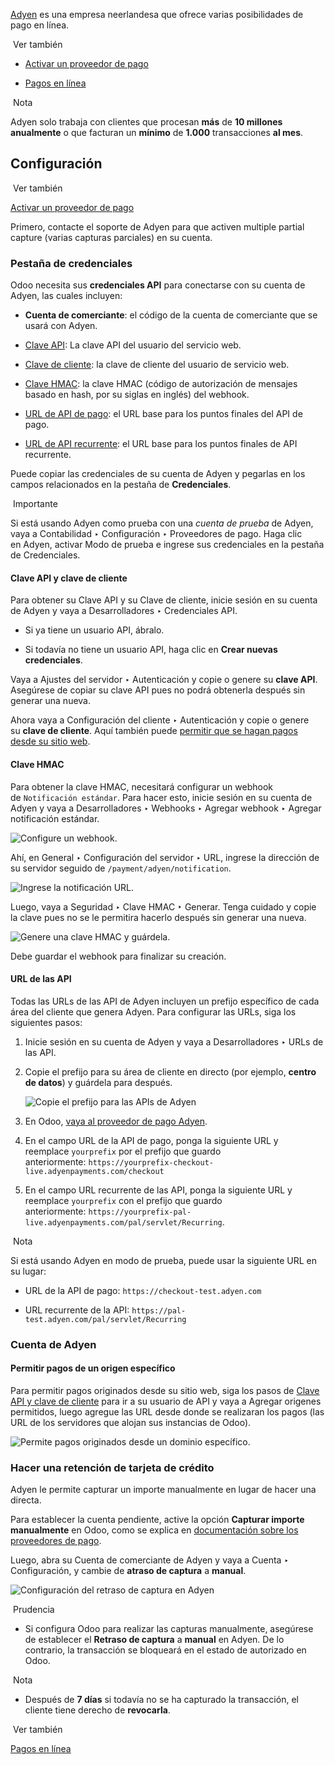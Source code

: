 [Adyen](https://www.adyen.com/) es una empresa neerlandesa que ofrece varias posibilidades de pago en línea.

 Ver también

- [Activar un proveedor de pago](https://www.odoo.com/documentation/17.0/es/applications/finance/payment_providers.html#payment-providers-add-new)
    
- [Pagos en línea](https://www.odoo.com/documentation/17.0/es/applications/finance/payment_providers.html)
    

 Nota

Adyen solo trabaja con clientes que procesan **más** de **10 millones anualmente** o que facturan un **mínimo** de **1.000** transacciones **al mes**.

## Configuración[](https://www.odoo.com/documentation/17.0/es/applications/finance/payment_providers/adyen.html#configuration "Enlazar permanentemente con este título")

 Ver también

[Activar un proveedor de pago](https://www.odoo.com/documentation/17.0/es/applications/finance/payment_providers.html#payment-providers-add-new)

Primero, contacte el soporte de Adyen para que activen multiple partial capture (varias capturas parciales) en su cuenta.

### Pestaña de credenciales[](https://www.odoo.com/documentation/17.0/es/applications/finance/payment_providers/adyen.html#credentials-tab "Enlazar permanentemente con este título")

Odoo necesita sus **credenciales API** para conectarse con su cuenta de Adyen, las cuales incluyen:

- **Cuenta de comerciante**: el código de la cuenta de comerciante que se usará con Adyen.
    
- [Clave API](https://www.odoo.com/documentation/17.0/es/applications/finance/payment_providers/adyen.html#adyen-api-and-client-keys): La clave API del usuario del servicio web.
    
- [Clave de cliente](https://www.odoo.com/documentation/17.0/es/applications/finance/payment_providers/adyen.html#adyen-api-and-client-keys): la clave de cliente del usuario de servicio web.
    
- [Clave HMAC](https://www.odoo.com/documentation/17.0/es/applications/finance/payment_providers/adyen.html#adyen-hmac-key): la clave HMAC (código de autorización de mensajes basado en hash, por su siglas en inglés) del webhook.
    
- [URL de API de pago](https://www.odoo.com/documentation/17.0/es/applications/finance/payment_providers/adyen.html#adyen-urls): el URL base para los puntos finales del API de pago.
    
- [URL de API recurrente](https://www.odoo.com/documentation/17.0/es/applications/finance/payment_providers/adyen.html#adyen-urls): el URL base para los puntos finales de API recurrente.
    

Puede copiar las credenciales de su cuenta de Adyen y pegarlas en los campos relacionados en la pestaña de **Credenciales**.

 Importante

Si está usando Adyen como prueba con una _cuenta de prueba_ de Adyen, vaya a Contabilidad ‣ Configuración ‣ Proveedores de pago. Haga clic en Adyen, activar Modo de prueba e ingrese sus credenciales en la pestaña de Credenciales.

#### Clave API y clave de cliente[](https://www.odoo.com/documentation/17.0/es/applications/finance/payment_providers/adyen.html#api-key-and-client-key "Enlazar permanentemente con este título")

Para obtener su Clave API y su Clave de cliente, inicie sesión en su cuenta de Adyen y vaya a Desarrolladores ‣ Credenciales API.

- Si ya tiene un usuario API, ábralo.
    
- Si todavía no tiene un usuario API, haga clic en **Crear nuevas credenciales**.
    

Vaya a Ajustes del servidor ‣ Autenticación y copie o genere su **clave API**. Asegúrese de copiar su clave API pues no podrá obtenerla después sin generar una nueva.

Ahora vaya a Configuración del cliente ‣ Autenticación y copie o genere su **clave de cliente**. Aquí también puede [permitir que se hagan pagos desde su sitio web](https://www.odoo.com/documentation/17.0/es/applications/finance/payment_providers/adyen.html#adyen-allowed-origins).

#### Clave HMAC[](https://www.odoo.com/documentation/17.0/es/applications/finance/payment_providers/adyen.html#hmac-key "Enlazar permanentemente con este título")

Para obtener la clave HMAC, necesitará configurar un webhook de `Notificación estándar`. Para hacer esto, inicie sesión en su cuenta de Adyen y vaya a Desarrolladores ‣ Webhooks ‣ Agregar webhook ‣ Agregar notificación estándar.

![Configure un webhook.](https://www.odoo.com/documentation/17.0/es/_images/adyen-add-webhook.png)

Ahí, en General ‣ Configuración del servidor ‣ URL, ingrese la dirección de su servidor seguido de `/payment/adyen/notification`.

![Ingrese la notificación URL.](https://www.odoo.com/documentation/17.0/es/_images/adyen-webhook-url.png)

Luego, vaya a Seguridad ‣ Clave HMAC ‣ Generar. Tenga cuidado y copie la clave pues no se le permitira hacerlo después sin generar una nueva.

![Genere una clave HMAC y guárdela.](https://www.odoo.com/documentation/17.0/es/_images/adyen-hmac-key.png)

Debe guardar el webhook para finalizar su creación.

#### URL de las API[](https://www.odoo.com/documentation/17.0/es/applications/finance/payment_providers/adyen.html#api-urls "Enlazar permanentemente con este título")

Todas las URLs de las API de Adyen incluyen un prefijo específico de cada área del cliente que genera Adyen. Para configurar las URLs, siga los siguientes pasos:

1. Inicie sesión en su cuenta de Adyen y vaya a Desarrolladores ‣ URLs de las API.
    
2. Copie el prefijo para su área de cliente en directo (por ejemplo, **centro de datos**) y guárdela para después.
    
    ![Copie el prefijo para las APIs de Adyen](https://www.odoo.com/documentation/17.0/es/_images/adyen-api-urls.png)
    
3. En Odoo, [vaya al proveedor de pago Adyen](https://www.odoo.com/documentation/17.0/es/applications/finance/payment_providers.html#payment-providers-add-new).
    
4. En el campo URL de la API de pago, ponga la siguiente URL y reemplace `yourprefix` por el prefijo que guardo anteriormente: `https://yourprefix-checkout-live.adyenpayments.com/checkout`
    
5. En el campo URL recurrente de las API, ponga la siguiente URL y reemplace `yourprefix` con el prefijo que guardo anteriormente: `https://yourprefix-pal-live.adyenpayments.com/pal/servlet/Recurring`.
    

 Nota

Si está usando Adyen en modo de prueba, puede usar la siguiente URL en su lugar:

- URL de la API de pago: `https://checkout-test.adyen.com`
    
- URL recurrente de la API: `https://pal-test.adyen.com/pal/servlet/Recurring`
    

### Cuenta de Adyen[](https://www.odoo.com/documentation/17.0/es/applications/finance/payment_providers/adyen.html#adyen-account "Enlazar permanentemente con este título")

#### Permitir pagos de un origen específico[](https://www.odoo.com/documentation/17.0/es/applications/finance/payment_providers/adyen.html#allow-payments-from-a-specific-origin "Enlazar permanentemente con este título")

Para permitir pagos originados desde su sitio web, siga los pasos de [Clave API y clave de cliente](https://www.odoo.com/documentation/17.0/es/applications/finance/payment_providers/adyen.html#adyen-api-and-client-keys) para ir a su usuario de API y vaya a Agregar origenes permitidos, luego agregue las URL desde donde se realizaran los pagos (las URL de los servidores que alojan sus instancias de Odoo).

![Permite pagos originados desde un dominio específico.](https://www.odoo.com/documentation/17.0/es/_images/adyen-allowed-origins.png)

### Hacer una retención de tarjeta de crédito[](https://www.odoo.com/documentation/17.0/es/applications/finance/payment_providers/adyen.html#place-a-hold-on-a-card "Enlazar permanentemente con este título")

Adyen le permite capturar un importe manualmente en lugar de hacer una directa.

Para establecer la cuenta pendiente, active la opción **Capturar importe manualmente** en Odoo, como se explica en [documentación sobre los proveedores de pago](https://www.odoo.com/documentation/17.0/es/applications/finance/payment_providers.html#payment-providers-manual-capture).

Luego, abra su Cuenta de comerciante de Adyen y vaya a Cuenta ‣ Configuración, y cambie de **atraso de captura** a **manual**.

![Configuración del retraso de captura en Adyen](https://www.odoo.com/documentation/17.0/es/_images/adyen_capture_delay.png)

 Prudencia

- Si configura Odoo para realizar las capturas manualmente, asegúrese de establecer el **Retraso de captura** a **manual** en Adyen. De lo contrario, la transacción se bloqueará en el estado de autorizado en Odoo.
    

 Nota

- Después de **7 días** si todavía no se ha capturado la transacción, el cliente tiene derecho de **revocarla**.
    

 Ver también

[Pagos en línea](https://www.odoo.com/documentation/17.0/es/applications/finance/payment_providers.html)